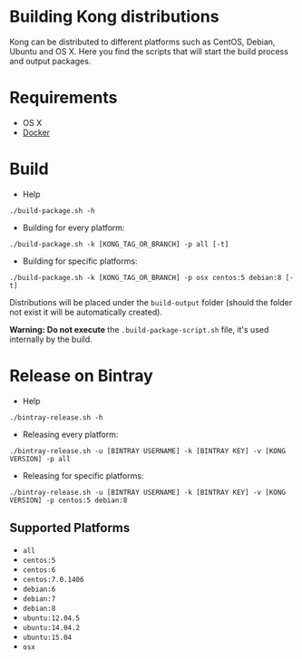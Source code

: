 # Building Kong distributions

Kong can be distributed to different platforms such as CentOS, Debian, Ubuntu and OS X. Here you find the scripts that will start the build process and output packages.

# Requirements

- OS X
- [Docker](https://www.docker.com/)

# Build

- Help

```shell
./build-package.sh -h
```

- Building for every platform:

```shell
./build-package.sh -k [KONG_TAG_OR_BRANCH] -p all [-t]
```

- Building for specific platforms:

```shell
./build-package.sh -k [KONG_TAG_OR_BRANCH] -p osx centos:5 debian:8 [-t]
```

Distributions will be placed under the `build-output` folder (should the folder not exist it will be automatically created).

**Warning:** **Do not execute** the `.build-package-script.sh` file, it's used internally by the build.

# Release on Bintray

- Help

```shell
./bintray-release.sh -h
```

- Releasing every platform:

```shell
./bintray-release.sh -u [BINTRAY USERNAME] -k [BINTRAY KEY] -v [KONG VERSION] -p all
```

- Releasing for specific platforms:

```shell
./bintray-release.sh -u [BINTRAY USERNAME] -k [BINTRAY KEY] -v [KONG VERSION] -p centos:5 debian:8
```


## Supported Platforms

- `all`
- `centos:5`
- `centos:6`
- `centos:7.0.1406`
- `debian:6`
- `debian:7`
- `debian:8`
- `ubuntu:12.04.5`
- `ubuntu:14.04.2`
- `ubuntu:15.04`
- `osx`
